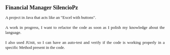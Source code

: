 <h1 style="font-family: serif; font-size: 18px;">Financial Manager SilencioPz</h1>

<p style="font-family: serif; font-size: 13px; text-align: justify;">
  A project in Java that acts like an "Excel with buttons". 
  <br><br>
  A work in progress, I want to refactor the code as soon as I polish my knowledge about the language.
  <br><br>
  I also used JUnit, so I can have an auto-test and verify if the code is working properly in a specific Method present in the code.
</p>
